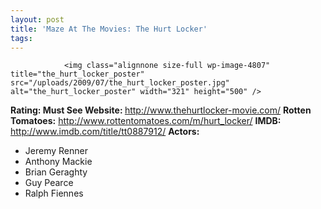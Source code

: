 ```yaml
---
layout: post
title: 'Maze At The Movies: The Hurt Locker'
tags:
---
```



                <img class="alignnone size-full wp-image-4807" title="the_hurt_locker_poster" src="/uploads/2009/07/the_hurt_locker_poster.jpg" alt="the_hurt_locker_poster" width="321" height="500" />
<p><strong>Rating: Must See
Website: </strong><a href="http://www.thehurtlocker-movie.com/"><a href="http://www.thehurtlocker-movie.com/">http://www.thehurtlocker-movie.com/</a></a>
<strong>Rotten Tomatoes:</strong> <a href="http://www.rottentomatoes.com/m/hurt_locker/"><a href="http://www.rottentomatoes.com/m/hurt_locker/">http://www.rottentomatoes.com/m/hurt_locker/</a></a>
<strong>IMDB: </strong><a href="http://www.imdb.com/title/tt0887912/"><a href="http://www.imdb.com/title/tt0887912/">http://www.imdb.com/title/tt0887912/</a></a>
<strong>Actors:</strong></p>
<ul>
    <li>Jeremy Renner</li>
    <li>Anthony Mackie</li>
    <li>Brian Geraghty</li>
    <li>Guy Pearce</li>
    <li>Ralph Fiennes</li>
</ul>
